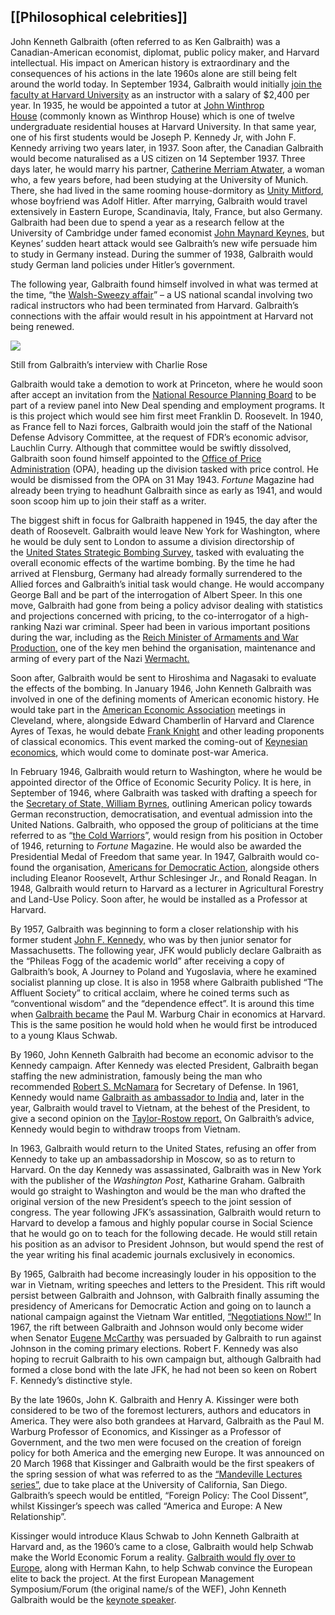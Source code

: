 ## [[Philosophical celebrities]]

John Kenneth Galbraith (often referred to as Ken Galbraith) was a Canadian-American economist, diplomat, public policy maker, and Harvard intellectual. His impact on American history is extraordinary and the consequences of his actions in the late 1960s alone are still being felt around the world today. In September 1934, Galbraith would initially [join the faculty at Harvard University](https://archive.org/details/affluentsocietyo0000galb/page/1048/mode/1up?view=theater&q=europe) as an instructor with a salary of $2,400 per year. In 1935, he would be appointed a tutor at [John Winthrop House](https://en.wikipedia.org/wiki/Winthrop_House) (commonly known as Winthrop House) which is one of twelve undergraduate residential houses at Harvard University. In that same year, one of his first students would be Joseph P. Kennedy Jr, with John F. Kennedy arriving two years later, in 1937. Soon after, the Canadian Galbraith would become naturalised as a US citizen on 14 September 1937. Three days later, he would marry his partner, [](https://en.wikipedia.org/wiki/Catherine_Galbraith)[Catherine Merriam Atwater](https://everipedia.org/Catherine_Galbraith), a woman who, a few years before, had been studying at the University of Munich. There, she had lived in the same rooming house-dormitory as [](https://en.wikipedia.org/wiki/Unity_Mitford)[Unity Mitford](https://www.warhistoryonline.com/war-articles/the-sordid-life-of-hitlers-valkryie-unity-mitford.html?firefox=1), whose boyfriend was Adolf Hitler. After marrying, Galbraith would travel extensively in Eastern Europe, Scandinavia, Italy, France, but also Germany. Galbraith had been due to spend a year as a research fellow at the University of Cambridge under famed economist [](https://en.wikipedia.org/wiki/John_Maynard_Keynes)[John Maynard Keynes,](https://www.thefamouspeople.com/profiles/john-maynard-keynes-191.php) but Keynes’ sudden heart attack would see Galbraith’s new wife persuade him to study in Germany instead. During the summer of 1938, Galbraith would study German land policies under Hitler’s government.

The following year, Galbraith found himself involved in what was termed at the time, “the [](https://www.thecrimson.com/article/1955/1/12/the-sweezy-walsh-case-pin-a-letter/)[Walsh-Sweezy affair](https://www.thecrimson.com/article/1955/1/12/the-sweezy-walsh-case-pin-a-letter/)” – a US national scandal involving two radical instructors who had been terminated from Harvard. Galbraith’s connections with the affair would result in his appointment at Harvard not being renewed.

![](https://unlimitedhangout.com/wp-content/uploads/2022/03/1HY158_004_lt-1024x576.jpeg.webp)

Still from Galbraith’s interview with Charlie Rose

Galbraith would take a demotion to work at Princeton, where he would soon after accept an invitation from the [](https://www.encyclopedia.com/economics/encyclopedias-almanacs-transcripts-and-maps/national-resources-planning-board-nrpb)[National Resource Planning Board](https://www.encyclopedia.com/economics/encyclopedias-almanacs-transcripts-and-maps/national-resources-planning-board-nrpb) to be part of a review panel into New Deal spending and employment programs. It is this project which would see him first meet Franklin D. Roosevelt. In 1940, as France fell to Nazi forces, Galbraith would join the staff of the National Defense Advisory Committee, at the request of FDR’s economic advisor, Lauchlin Curry. Although that committee would be swiftly dissolved, Galbraith soon found himself appointed to the [](https://en.wikipedia.org/wiki/Office_of_Price_Administration)[Office of Price Administration](https://www.encyclopedia.com/history/united-states-and-canada/us-history/office-price-administration) (OPA), heading up the division tasked with price control. He would be dismissed from the OPA on 31 May 1943. _Fortune_ Magazine had already been trying to headhunt Galbraith since as early as 1941, and would soon scoop him up to join their staff as a writer.

The biggest shift in focus for Galbraith happened in 1945, the day after the death of Roosevelt. Galbraith would leave New York for Washington, where he would be duly sent to London to assume a division directorship of the [](https://en.wikipedia.org/wiki/United_States_Strategic_Bombing_Survey)[United States Strategic Bombing Survey](https://discovery.nationalarchives.gov.uk/details/r/C2103), tasked with evaluating the overall economic effects of the wartime bombing. By the time he had arrived at Flensburg, Germany had already formally surrendered to the Allied forces and Galbraith’s initial task would change. He would accompany George Ball and be part of the interrogation of Albert Speer. In this one move, Galbraith had gone from being a policy advisor dealing with statistics and projections concerned with pricing, to the co-interrogator of a high-ranking Nazi war criminal. Speer had been in various important positions during the war, including as the [](https://en.wikipedia.org/wiki/Reich_Ministry_of_Armaments_and_War_Production)[Reich Minister of Armaments and War Production](https://hyperleap.com/topic/Reich_Ministry_of_Armaments_and_War_Production)[,](https://hyperleap.com/topic/Reich_Ministry_of_Armaments_and_War_Production) one of the key men behind the organisation, maintenance and arming of every part of the Nazi [](https://en.wikipedia.org/wiki/Wehrmacht)[Wermacht](https://www.britannica.com/topic/Wehrmacht)[.](https://www.britannica.com/topic/Wehrmacht)

Soon after, Galbraith would be sent to Hiroshima and Nagasaki to evaluate the effects of the bombing. In January 1946, John Kenneth Galbraith was involved in one of the defining moments of American economic history. He would take part in the [](https://en.wikipedia.org/wiki/American_Economic_Association)[American Economic Association](https://onlinelibrary.wiley.com/doi/abs/10.1111/j.1536-7150.2008.00608.x) meetings in Cleveland, where, alongside Edward Chamberlin of Harvard and Clarence Ayres of Texas, he would debate [](https://en.wikipedia.org/wiki/Frank_Knight)[Frank Knight](https://policonomics.com/frank-knight/) and other leading proponents of classical economics. This event marked the coming-out of [](https://en.wikipedia.org/wiki/Keynesian_economics)[Keynesian economics](https://www.economicshelp.org/blog/6801/economics/keynesian-economics/), which would come to dominate post-war America.

In February 1946, Galbraith would return to Washington, where he would be appointed director of the Office of Economic Security Policy. It is here, in September of 1946, where Galbraith was tasked with drafting a speech for the [](https://www.byrnesscholars.org/popbyrnes/state.php)[Secretary of State, William Byrnes](https://www.byrnesscholars.org/popbyrnes/state.php), outlining American policy towards German reconstruction, democratisation, and eventual admission into the United Nations. Galbraith, who opposed the group of politicians at the time referred to as “[the Cold Warriors](https://www.americanforeignrelations.com/A-D/Cold-Warriors.html)”, would resign from his position in October of 1946, returning to _Fortune_ Magazine. He would also be awarded the Presidential Medal of Freedom that same year. In 1947, Galbraith would co-found the organisation, [](https://en.wikipedia.org/wiki/Americans_for_Democratic_Action)[Americans for Democratic Action](https://adaction.org/ada-history/), alongside others including Eleanor Roosevelt, Arthur Schlesinger Jr., and Ronald Reagan. In 1948, Galbraith would return to Harvard as a lecturer in Agricultural Forestry and Land-Use Policy. Soon after, he would be installed as a Professor at Harvard.

By 1957, Galbraith was beginning to form a closer relationship with his former student [](https://en.wikipedia.org/wiki/John_F._Kennedy)[John F. Kennedy,](https://www.britannica.com/biography/John-F-Kennedy) who was by then junior senator for Massachusetts. The following year, JFK would publicly declare Galbraith as the “Phileas Fogg of the academic world” after receiving a copy of Galbraith’s book, A Journey to Poland and Yugoslavia, where he examined socialist planning up close. It is also in 1958 where Galbraith published “The Affluent Society” to critical acclaim, where he coined terms such as “conventional wisdom” and the “dependence effect”. It is around this time when [](http://plunkettlakepress.com/jkg.html)[Galbraith bec](http://plunkettlakepress.com/jkg.html)[a](http://plunkettlakepress.com/jkg.html)[me](http://plunkettlakepress.com/jkg.html) the Paul M. Warburg Chair in economics at Harvard. This is the same position he would hold when he would first be introduced to a young Klaus Schwab.

By 1960, John Kenneth Galbraith had become an economic advisor to the Kennedy campaign. After Kennedy was elected President, Galbraith began staffing the new administration, famously being the man who recommended [](https://en.wikipedia.org/wiki/Robert_McNamara)[Robert S. McNamara](https://en.wikipedia.org/wiki/Robert_McNamara) for Secretary of Defense. In 1961, Kennedy would name [](https://en.wikipedia.org/wiki/List_of_ambassadors_of_the_United_States_to_India)[Galbraith as ambassador to India](https://www.telegraphindia.com/opinion/galbraith-and-india-certainly-the-most-imposing-of-all-us-ambassadors-to-india/cid/1025091) and, later in the year, Galbraith would travel to Vietnam, at the behest of the President, to give a second opinion on the [](https://en.wikipedia.org/wiki/Taylor-Rostow_Report)[Taylor-Rostow report](https://www.jfklibrary.org/asset-viewer/archives/JFKNSF/203/JFKNSF-203-005)[.](https://www.jfklibrary.org/asset-viewer/archives/JFKNSF/203/JFKNSF-203-005) On Galbraith’s advice, Kennedy would begin to withdraw troops from Vietnam.

In 1963, Galbraith would return to the United States, refusing an offer from Kennedy to take up an ambassadorship in Moscow, so as to return to Harvard. On the day Kennedy was assassinated, Galbraith was in New York with the publisher of the _Washington Post_, Katharine Graham. Galbraith would go straight to Washington and would be the man who drafted the original version of the new President’s speech to the joint session of congress. The year following JFK’s assassination, Galbraith would return to Harvard to develop a famous and highly popular course in Social Science that he would go on to teach for the following decade. He would still retain his position as an advisor to President Johnson, but would spend the rest of the year writing his final academic journals exclusively in economics.

By 1965, Galbraith had become increasingly louder in his opposition to the war in Vietnam, writing speeches and letters to the President. This rift would persist between Galbraith and Johnson, with Galbraith finally assuming the presidency of Americans for Democratic Action and going on to launch a national campaign against the Vietnam War entitled, [](https://www.swarthmore.edu/library/peace/DG176-200/dg196nn.html)[“](https://www.swarthmore.edu/library/peace/DG176-200/dg196nn.html)[Negotiations Now!”](https://www.swarthmore.edu/library/peace/DG176-200/dg196nn.html) In 1967, the rift between Galbraith and Johnson would only become wider when Senator [](https://en.wikipedia.org/wiki/Eugene_McCarthy)[Eugene McCarthy](https://www.britannica.com/biography/Eugene-McCarthy) was persuaded by Galbraith to run against Johnson in the coming primary elections. Robert F. Kennedy was also hoping to recruit Galbraith to his own campaign but, although Galbraith had formed a close bond with the late JFK, he had not been so keen on Robert F. Kennedy’s distinctive style.

By the late 1960s, John K. Galbraith and Henry A. Kissinger were both considered to be two of the foremost lecturers, authors and educators in America. They were also both grandees at Harvard, Galbraith as the Paul M. Warburg Professor of Economics, and Kissinger as a Professor of Government, and the two men were focused on the creation of foreign policy for both America and the emerging new Europe. It was announced on 20 March 1968 that Kissinger and Galbraith would be the first speakers of the spring session of what was referred to as the [](https://library.ucsd.edu/dc/object/bb79876833/_2.pdf)[“](https://library.ucsd.edu/dc/object/bb79876833/_2.pdf)[Mandeville Lectures series”](https://library.ucsd.edu/dc/object/bb79876833/_2.pdf), due to take place at the University of California, San Diego. Galbraith’s speech would be entitled, “Foreign Policy: The Cool Dissent”, whilst Kissinger’s speech was called “America and Europe: A New Relationship”.

Kissinger would introduce Klaus Schwab to John Kenneth Galbraith at Harvard and, as the 1960’s came to a close, Galbraith would help Schwab make the World Economic Forum a reality. [](https://www.nytimes.com/1997/01/28/business/political-and-corporate-elite-soak-up-big-ideas-at-davos.html?searchResultPosition=7)[Galbraith would fly over to Europe](https://www.nytimes.com/1997/01/28/business/political-and-corporate-elite-soak-up-big-ideas-at-davos.html?searchResultPosition=7), along with Herman Kahn, to help Schwab convince the European elite to back the project. At the first European Management Symposium/Forum (the original name/s of the WEF), John Kenneth Galbraith would be the [](https://duepublico2.uni-due.de/servlets/MCRFileNodeServlet/duepublico_derivate_00073283/Hiepel_European_Management_Forum.pdf)[keynote speaker](https://duepublico2.uni-due.de/servlets/MCRFileNodeServlet/duepublico_derivate_00073283/Hiepel_European_Management_Forum.pdf).